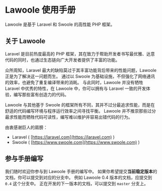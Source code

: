 # Lawoole 使用手册

Lawoole 是基于 Laravel 和 Swoole 的高性能 PHP 框架。

## 关于 Lawoole

Laravel 是目前热度最高的 PHP 框架，其在致力于帮助开发者书写最优雅、达意代码的同时，也通过生态链向广大开发者提供了丰富的功能。

众所周知，Laravel 最大的缺陷莫过于其丰富功能背后带来的性能问题，Lawoole 正是为了解决这一问题而生。
通过以 Swoole 为基础设施，不但强化了网络通讯的效率，也避免了重复编译带来的消耗。
与此同时，Lawoole 并没有牺牲 Laravel 中优秀的特性，在 Lawoole 中，你可以拥有与 Laravel 一致的开发体验，编写那些富有创造力的代码。

Lawoole 与其他基于 Swoole 的框架所有不同，其并不过分最追求性能，而是在舒适的代码编写环境与程序运行效率之间寻找平衡。
Lawoole 并不推崇那些过分最求性能而牺牲代码可读性，编写难以维护并容易出错代码的行为。

由衷感谢巨人的肩膀：

- Laravel ( [https://laravel.com](https://laravel.com) )
- Swoole ( [https://www.swoole.com](https://www.swoole.com) )

## 参与手册编写

我们随时欢迎你参与到 Lawoole 手册的编写中。
如果你希望提交**当前稳定版本**的文档，你可以提交到对应的分支中。
例如 Lawoole 0.4 版本的文档，应提交到 `0.4` 这个分支中。
正在开发的下一版本的文档，可以提交到 `master` 分支上。